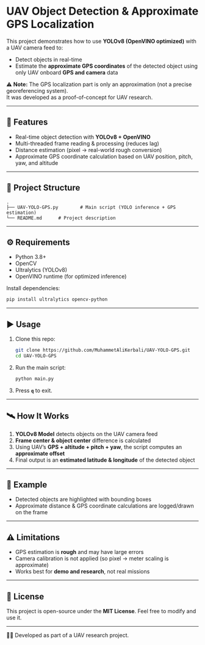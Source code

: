 # UAV Object Detection & Approximate GPS Localization

This project demonstrates how to use **YOLOv8 (OpenVINO optimized)** with a UAV camera feed to:
- Detect objects in real-time
- Estimate the **approximate GPS coordinates** of the detected object using only UAV onboard **GPS and camera** data

⚠️ **Note:** The GPS localization part is only an approximation (not a precise georeferencing system).  
It was developed as a proof-of-concept for UAV research.

---

## 🚀 Features
- Real-time object detection with **YOLOv8 + OpenVINO**
- Multi-threaded frame reading & processing (reduces lag)
- Distance estimation (pixel → real-world rough conversion)
- Approximate GPS coordinate calculation based on UAV position, pitch, yaw, and altitude

---

## 📂 Project Structure
```
.
├── UAV-YOLO-GPS.py        # Main script (YOLO inference + GPS estimation)
└── README.md      # Project description
```

---

## ⚙️ Requirements
- Python 3.8+
- OpenCV
- Ultralytics (YOLOv8)
- OpenVINO runtime (for optimized inference)

Install dependencies:
```bash
pip install ultralytics opencv-python
```

---

## ▶️ Usage
1. Clone this repo:
   ```bash
   git clone https://github.com/MuhammetAliKerbali/UAV-YOLO-GPS.git
   cd UAV-YOLO-GPS
   ```

2. Run the main script:
   ```bash
   python main.py
   ```

3. Press **`q`** to exit.

---

## 🛰️ How It Works
1. **YOLOv8 Model** detects objects on the UAV camera feed  
2. **Frame center & object center** difference is calculated  
3. Using UAV’s **GPS + altitude + pitch + yaw**, the script computes an **approximate offset**  
4. Final output is an **estimated latitude & longitude** of the detected object

---

## 📌 Example
- Detected objects are highlighted with bounding boxes  
- Approximate distance & GPS coordinate calculations are logged/drawn on the frame  

---

## ⚠️ Limitations
- GPS estimation is **rough** and may have large errors  
- Camera calibration is not applied (so pixel → meter scaling is approximate)  
- Works best for **demo and research**, not real missions  

---

## 📜 License
This project is open-source under the **MIT License**. Feel free to modify and use it.

---

👨‍💻 Developed as part of a UAV research project.

